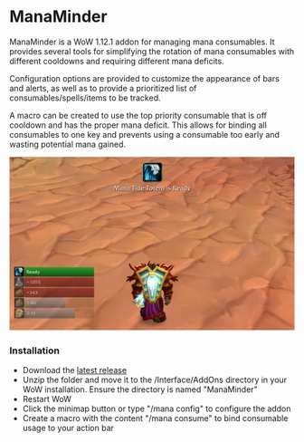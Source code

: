 # ManaMinder

ManaMinder is a WoW 1.12.1 addon for managing mana consumables. It provides several tools for simplifying the rotation of mana consumables with different cooldowns and requiring different mana deficits.

Configuration options are provided to customize the appearance of bars and alerts, as well as to provide a prioritized list of consumables/spells/items to be tracked.

A macro can be created to use the top priority consumable that is off cooldown and has the proper mana deficit. This allows for binding all consumables to one key and prevents using a consumable too early and wasting potential mana gained. 

![ManaMinder](docs/images/Screenshot1.png)

### Installation ###

* Download the [latest release](https://github.com/GritsUI/ManaMinder/releases)
* Unzip the folder and move it to the /Interface/AddOns directory in your WoW installation. Ensure the directory is named "ManaMinder"
* Restart WoW
* Click the minimap button or type "/mana config" to configure the addon
* Create a macro with the content "/mana consume" to bind consumable usage to your action bar

